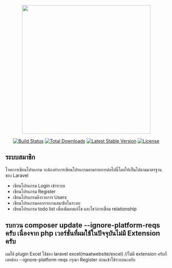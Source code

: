 <p align="center"><a href="https://laravel.com" target="_blank"><img src="https://raw.githubusercontent.com/laravel/art/master/logo-lockup/5%20SVG/2%20CMYK/1%20Full%20Color/laravel-logolockup-cmyk-red.svg" width="400"></a></p>

<p align="center">
<a href="https://travis-ci.org/laravel/framework"><img src="https://travis-ci.org/laravel/framework.svg" alt="Build Status"></a>
<a href="https://packagist.org/packages/laravel/framework"><img src="https://img.shields.io/packagist/dt/laravel/framework" alt="Total Downloads"></a>
<a href="https://packagist.org/packages/laravel/framework"><img src="https://img.shields.io/packagist/v/laravel/framework" alt="Latest Stable Version"></a>
<a href="https://packagist.org/packages/laravel/framework"><img src="https://img.shields.io/packagist/l/laravel/framework" alt="License"></a>
</p>

## ระบบสมาชิก
โจทการเขียนโปรแกรม จะต้องทำการเขียนโปรแกรมตามรายการต่อไปนี้โดยให้เป็นไปตามมาตรฐานของ Laravel

- เขียนโปรแกรม Login เข้าระบบ
- เขียนโปรแกรม Register
- เขียนโปรแกรมดึงรายการ Users 
- เขียนโปรแกรมออกรายงานสมาชิกในระบบ
- เขียนโปรแกรม todo list เพื่อเพิ่มลบแก้ไข และโชว์การเชื่อม relationship




## รบกวน composer update --ignore-platform-reqs ครับ เนื่องจาก php เวอร์ชั่นที่ผมใช้ในปัจจุบันไม่มี Extension ครับ 
   ผมใช้ plugin Excel ใช้ของ laravel excel(maatwebsite/excel) //ไม่มี extension ครับก็เลยต้อง --ignore-platform-reqs
   กรุณา Register ก่อนเข้าใช้ระบบนะครับ
